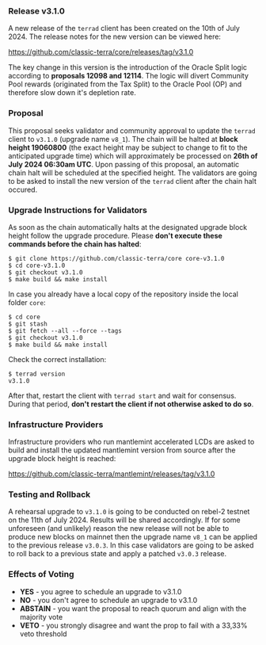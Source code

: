 ### Release v3.1.0

A new release of the `terrad` client has been created on the 10th of July 2024. The release notes for the new version can be viewed here:

https://github.com/classic-terra/core/releases/tag/v3.1.0

The key change in this version is the introduction of the Oracle Split logic according to **proposals 12098 and 12114**. The logic will divert Community Pool rewards (originated from the Tax Split) to the Oracle Pool (OP) and therefore slow down it's depletion rate. 

### Proposal

This proposal seeks validator and community approval to update the `terrad` client to `v3.1.0` (upgrade name `v8_1`). The chain will be halted at **block height 19060800** (the exact height may be subject to change to fit to the anticipated upgrade time) which will approximately be processed on **26th of July 2024 06:30am UTC**. Upon passing of this proposal, an automatic chain halt will be scheduled at the specified height. The validators are going to be asked to install the new version of the `terrad` client after the chain halt occured.

### Upgrade Instructions for Validators

As soon as the chain automatically halts at the designated upgrade block height follow the upgrade procedure. Please **don't execute these commands before the chain has halted**:

```
$ git clone https://github.com/classic-terra/core core-v3.1.0
$ cd core-v3.1.0
$ git checkout v3.1.0
$ make build && make install 
```

In case you already have a local copy of the repository inside the local folder `core`:

```
$ cd core
$ git stash
$ git fetch --all --force --tags
$ git checkout v3.1.0
$ make build && make install
```

Check the correct installation:

```
$ terrad version
v3.1.0
```

After that, restart the client with `terrad start` and wait for consensus. During that period, **don't restart the client if not otherwise asked to do so**.

### Infrastructure Providers

Infrastructure providers who run mantlemint accelerated LCDs are asked to build and install the updated mantlemint version from source after the upgrade block height is reached:

https://github.com/classic-terra/mantlemint/releases/tag/v3.1.0

### Testing and Rollback

A rehearsal upgrade to `v3.1.0` is going to be conducted on rebel-2 testnet on the 11th of July 2024. Results will be shared accordingly. If for some unforeseen (and unlikely) reason the new release will not be able to produce new blocks on mainnet then the upgrade name `v8_1` can be applied to the previous release `v3.0.3`. In this case validators are going to be asked to roll back to a previous state and apply a patched `v3.0.3` release. 

### Effects of Voting

- **YES** - you agree to schedule an upgrade to v3.1.0
- **NO** - you don't agree to schedule an upgrade to v3.1.0
- **ABSTAIN** - you want the proposal to reach quorum and align with the majority vote
- **VETO** - you strongly disagree and want the prop to fail with a 33,33% veto threshold
